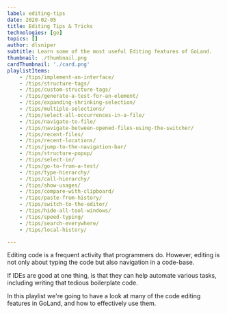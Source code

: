 ```yaml
---
label: editing-tips
date: 2020-02-05
title: Editing Tips & Tricks
technologies: [go]
topics: []
author: dlsniper
subtitle: Learn some of the most useful Editing features of GoLand. 
thumbnail: ./thumbnail.png
cardThumbnail: './card.png'
playlistItems:
    - /tips/implement-an-interface/
    - /tips/structure-tags/
    - /tips/custom-structure-tags/
    - /tips/generate-a-test-for-an-element/
    - /tips/expanding-shrinking-selection/
    - /tips/multiple-selections/
    - /tips/select-all-occurrences-in-a-file/
    - /tips/navigate-to-file/
    - /tips/navigate-between-opened-files-using-the-switcher/
    - /tips/recent-files/
    - /tips/recent-locations/
    - /tips/jump-to-the-navigation-bar/
    - /tips/structure-popup/
    - /tips/select-in/
    - /tips/go-to-from-a-test/
    - /tips/type-hierarchy/
    - /tips/call-hierarchy/
    - /tips/show-usages/
    - /tips/compare-with-clipboard/
    - /tips/paste-from-history/
    - /tips/switch-to-the-editor/
    - /tips/hide-all-tool-windows/
    - /tips/speed-typing/
    - /tips/search-everywhere/
    - /tips/local-history/

---
```



Editing code is a frequent activity that programmers do. However, editing is not
only about typing the code but also navigation in a code-base.

If IDEs are good at one thing, is that they can help automate various
tasks, including writing that tedious boilerplate code.

In this playlist we're going to have a look at many of the code editing
features in GoLand, and how to effectively use them.
